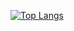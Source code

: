 [![Top Langs](https://github-readme-stats.vercel.app/api/top-langs/?username=G-Gamja)](https://github.com/anuraghazra/github-readme-stats)

<!--
**G-Gamja/G-Gamja** is a ✨ _special_ ✨ repository because its `README.md` (this file) appears on your GitHub profile.

Here are some ideas to get you started:

- 🔭 I’m currently working on ...
- 🌱 I’m currently learning ...
- 👯 I’m looking to collaborate on ...
- 🤔 I’m looking for help with ...
- 💬 Ask me about ...
- 📫 How to reach me: ...
- 😄 Pronouns: ...
- ⚡ Fun fact: ...
-->
